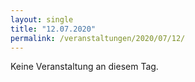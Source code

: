 ```yaml
---
layout: single
title: "12.07.2020"
permalink: /veranstaltungen/2020/07/12/
---
```


Keine Veranstaltung an diesem Tag.
